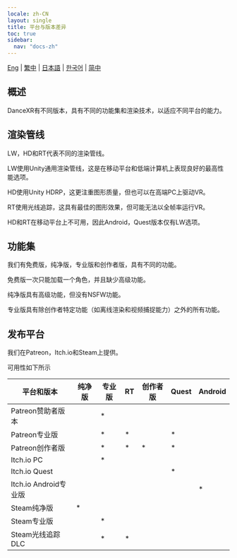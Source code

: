 ```yaml
---
locale: zh-CN
layout: single
title: 平台与版本差异
toc: true
sidebar:
  nav: "docs-zh"
---
```

[Eng](/dancexr/versions) | [繁中](/tw/dancexr/versions) | [日本語](/jp/dancexr/versions) | [한국어](/kr/dancexr/versions) | [简中](/zh/dancexr/versions)

## 概述
DanceXR有不同版本，具有不同的功能集和渲染技术，以适应不同平台的能力。

## 渲染管线
LW，HD和RT代表不同的渲染管线。

LW使用Unity通用渲染管线，这是在移动平台和低端计算机上表现良好的最高性能选项。

HD使用Unity HDRP，这更注重图形质量，但也可以在高端PC上驱动VR。

RT使用光线追踪，这具有最佳的图形效果，但可能无法以全帧率运行VR。

HD和RT在移动平台上不可用，因此Android，Quest版本仅有LW选项。

## 功能集
我们有免费版，纯净版，专业版和创作者版，具有不同的功能。

免费版一次只能加载一个角色，并且缺少高级功能。

纯净版具有高级功能，但没有NSFW功能。

专业版具有除创作者特定功能（如离线渲染和视频捕捉能力）之外的所有功能。

## 发布平台
我们在Patreon，Itch.io和Steam上提供。

可用性如下所示

| 平台和版本 | 纯净版 | 专业版 | RT | 创作者版 | Quest | Android |
| --- | --- | --- | --- | --- | --- | --- | 
| Patreon赞助者版本 |  | * | |  |  | |
| Patreon专业版 |  | * | * |  | * | |
| Patreon创作者版 |  | * | * | * | * | |
| Itch.io PC | | * | | | | |
| Itch.io Quest | | | | | * | |
| Itch.io Android专业版 | | | | | | * |
| Steam纯净版 | * | | | | | |
| Steam专业版 | | * | | | | |
| Steam光线追踪DLC | | * | * | | | |